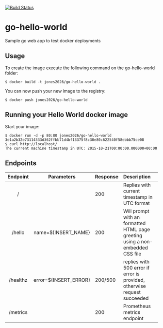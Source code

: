 [![Build Status](https://cloud.drone.io/api/badges/jones2026/go-hello-world/status.svg)](https://cloud.drone.io/jones2026/go-hello-world)

# go-hello-world
Sample go web app to test docker deployments

## Usage
To create the image execute the following command on the go-hello-world folder:

	$ docker build -t jones2026/go-hello-world .

You can now push your new image to the registry:

	$ docker push jones2026/go-hello-world


## Running your Hello World docker image
Start your image:

	$ docker run -d -p 80:80 jones2026/go-hello-world
    3e1a2b32e73114333d362ffbb71d4bf13375f8c30e80c622540f58ebbb75ce08
	$ curl http://localhost/
    The current machine timestamp in UTC: 2015-10-21T00:00:00.000000+00:00


## Endpoints

|Endpoint|Parameters|Response|Description|
|:-----:|:-----:|:----|:----------|
|/||200|Replies with current timestamp in UTC format
|/hello|name=${INSERT_NAME}|200|Will prompt with an formatted HTML page greeting using a non-embedded CSS file
|/healthz|error=${INSERT_ERROR}|200/500|replies with 500 error if error is provided, otherwise request succeeded
|/metrics||200|Prometheus metrics endpoint
